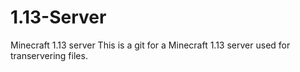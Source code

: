 # 1.13-Server
Minecraft 1.13 server
This is a git for a Minecraft 1.13 server used for transervering files.
